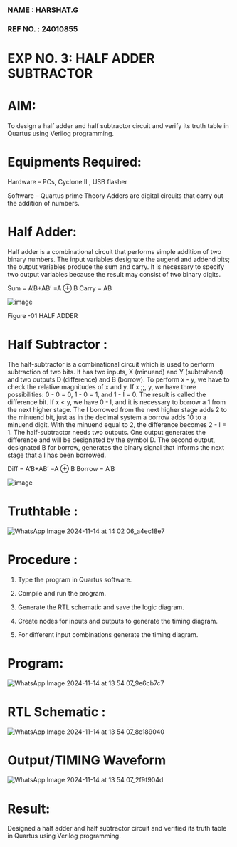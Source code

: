 ### NAME : HARSHAT.G
### REF NO. : 24010855
# EXP NO. 3: HALF ADDER SUBTRACTOR


# AIM:

To design a half adder and half subtractor circuit and verify its truth table in Quartus using Verilog programming.

# Equipments Required:

Hardware – PCs, Cyclone II , USB flasher 

Software – Quartus prime Theory Adders are digital circuits that carry out the addition of numbers.

# Half Adder:

Half adder is a combinational circuit that performs simple addition of two binary numbers. The input variables designate the augend and addend bits; the output variables produce the sum and carry. It is necessary to specify two output variables because the result may consist of two binary digits.

Sum = A’B+AB’ =A ⊕ B Carry = AB

![image](https://github.com/naavaneetha/HALF_ADDER_SUBTRACTOR/assets/154305477/bd4a0b2c-cdbc-4184-ab08-81578f121e1f)

Figure -01 HALF ADDER

# Half Subtractor :

The half-subtractor is a combinational circuit which is used to perform subtraction of two bits. It has two inputs, X (minuend) and Y (subtrahend) and two outputs D (difference) and B (borrow). To perform x - y, we have to check the relative magnitudes of x and y. If x ;;, y, we have three possibilities: 0 - 0 = 0, 1 - 0 = 1, and 1 - I = 0. The result is called the difference bit. If x < y, we have 0 - I, and it is necessary to borrow a 1 from the next higher stage. The I borrowed from the next higher stage adds 2 to the minuend bit, just as in the decimal system a borrow adds 10 to a minuend digit. With the minuend equal to 2, the difference becomes 2 - I = 1. The half-subtractor needs two outputs. One output generates the difference and will be designated by the symbol D. The second output, designated B for borrow, generates the binary signal that informs the next stage that a I has been borrowed. 

Diff = A’B+AB’ =A ⊕ B
Borrow = A’B

 ![image](https://github.com/naavaneetha/HALF_ADDER_SUBTRACTOR/assets/154305477/d76b099c-513f-4e7c-843a-e2fd028a531a)


# Truthtable :

![WhatsApp Image 2024-11-14 at 14 02 06_a4ec18e7](https://github.com/user-attachments/assets/e47b4e4f-1312-4da2-909c-ba864ffb6389)

# Procedure :

1.	Type the program in Quartus software.

2.	Compile and run the program.

3.	Generate the RTL schematic and save the logic diagram.

4.	Create nodes for inputs and outputs to generate the timing diagram.

5.	For different input combinations generate the timing diagram.


# Program:

![WhatsApp Image 2024-11-14 at 13 54 07_9e6cb7c7](https://github.com/user-attachments/assets/d2459bb1-cb99-48d7-be81-b4c108ee45d9)


# RTL Schematic :

![WhatsApp Image 2024-11-14 at 13 54 07_8c189040](https://github.com/user-attachments/assets/14dbe29d-bce9-4248-8576-b3a79d3186f2)

# Output/TIMING Waveform

![WhatsApp Image 2024-11-14 at 13 54 07_2f9f904d](https://github.com/user-attachments/assets/a7acaed1-a8e2-4370-8a7d-e4e392250944)


# Result:

Designed a half adder and half subtractor circuit and verified its truth table in Quartus using Verilog programming.
